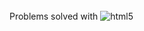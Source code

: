 <div style = "display: inline_block"><br/>
   Problems solved with <img aline = "center" alt = "html5" src = "https://img.shields.io/badge/JavaScript-F7DF1E?style=for-the-badge&logo=JavaScript&logoColor=white"/>
</div><br/>
